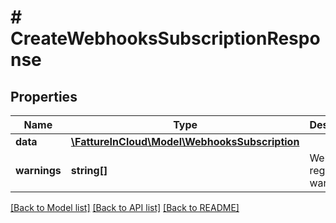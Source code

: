 # # CreateWebhooksSubscriptionResponse

## Properties

Name | Type | Description | Notes
------------ | ------------- | ------------- | -------------
**data** | [**\FattureInCloud\Model\WebhooksSubscription**](WebhooksSubscription.md) |  | [optional]
**warnings** | **string[]** | Webhooks registration warnings | [optional]

[[Back to Model list]](../../README.md#models) [[Back to API list]](../../README.md#endpoints) [[Back to README]](../../README.md)
